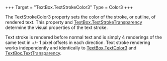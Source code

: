 +++
Target = "TextBox.TextStrokeColor3"
Type = Color3
+++

The TextStrokeColor3 property sets the color of the stroke, or outline, of rendered text. This property and [TextBox.TextStrokeTransparency](https://developer.roblox.com/api-reference/property/TextBox/TextStrokeTransparency) determine the visual properties of the text stroke.Text stroke is rendered before normal text and is simply 4 renderings of the same text in +/- 1 pixel offsets in each direction. Text stroke rendering works independently and identically to [TextBox.TextColor3](https://developer.roblox.com/api-reference/property/TextBox/TextColor3) and [TextBox.TextTransparency](https://developer.roblox.com/api-reference/property/TextBox/TextTransparency).